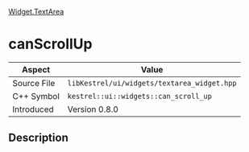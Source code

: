 [Widget.TextArea](index)
# canScrollUp
| Aspect | Value |
| --- | --- |
| Source File | `libKestrel/ui/widgets/textarea_widget.hpp` |
| C++ Symbol | `kestrel::ui::widgets::can_scroll_up` |
| Introduced | Version 0.8.0 |
## Description

